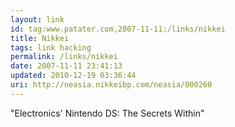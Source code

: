 ```yaml
---
layout: link
id: tag:www.patater.com,2007-11-11:/links/nikkei
title: Nikkei
tags: link hacking
permalink: /links/nikkei
date: 2007-11-11 23:41:13
updated: 2010-12-19 03:36:44
uri: http://neasia.nikkeibp.com/neasia/000260
---
```

"Electronics' Nintendo DS: The Secrets Within"
